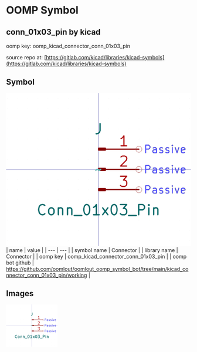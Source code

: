 # OOMP Symbol  
## conn_01x03_pin  by kicad  
  
oomp key: oomp_kicad_connector_conn_01x03_pin  
  
source repo at: [https://gitlab.com/kicad/libraries/kicad-symbols](https://gitlab.com/kicad/libraries/kicad-symbols)  
## Symbol  
  
[![working.png](working_600.png)](working.png)  
| name | value | 
| --- | --- | 
| symbol name | Connector | 
| library name | Connector | 
| oomp key | oomp_kicad_connector_conn_01x03_pin | 
| oomp bot github | https://github.com/oomlout/oomlout_oomp_symbol_bot/tree/main/kicad_connector_conn_01x03_pin/working | 
## Images  
  
[![working.png](working_140.png)](working.png)  
